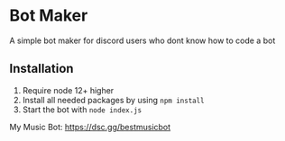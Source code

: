 # Bot Maker

A simple bot maker for discord users who dont know how to code a bot

## Installation

1. Require node 12+ higher
2. Install all needed packages by using  `npm install`
3. Start the bot with `node index.js`

My Music Bot: https://dsc.gg/bestmusicbot
